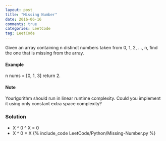 ```yaml
---
layout: post
title: "Missing Number"
date: 2016-06-16
comments: true
categories: LeetCode
tag: LeetCode
---
```


Given an array containing n distinct numbers taken from 0, 1, 2, ..., n, find the one that is missing from the array.

#### Example
n nums = [0, 1, 3] return 2.

#### Note
Yourlgorithm should run in linear runtime complexity. Could you implement it using only constant extra space complexity?

<!--more-->
### Solution
* X ^ 0 ^ X = 0
* X ^ 0 = X
{% include_code LeetCode/Python/Missing-Number.py %}
